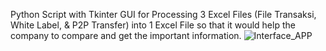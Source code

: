 Python Script with Tkinter GUI for Processing 3 Excel Files (File Transaksi, White Label, & P2P Transfer) into 1 Excel File so that it would help the company to compare and get the important information.
![Interface_APP](https://user-images.githubusercontent.com/108567445/197179426-0e5dfc5b-9d0f-43b7-94b3-b893030a1542.png)
